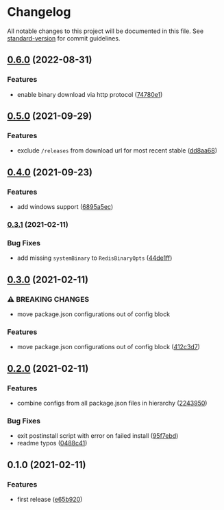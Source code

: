 # Changelog

All notable changes to this project will be documented in this file. See [standard-version](https://github.com/conventional-changelog/standard-version) for commit guidelines.

## [0.6.0](https://github.com/mhassan1/redis-memory-server/compare/v0.5.0...v0.6.0) (2022-08-31)


### Features

* enable binary download via http protocol ([74780e1](https://github.com/mhassan1/redis-memory-server/commit/74780e158037fe8ffeac0079d849fe08f7339800))

## [0.5.0](https://github.com/mhassan1/redis-memory-server/compare/v0.4.0...v0.5.0) (2021-09-29)


### Features

* exclude `/releases` from download url for most recent stable ([dd8aa68](https://github.com/mhassan1/redis-memory-server/commit/dd8aa68f1627ccc29bc2785bbd9cb1e418b97912))

## [0.4.0](https://github.com/mhassan1/redis-memory-server/compare/v0.3.1...v0.4.0) (2021-09-23)


### Features

* add windows support ([6895a5ec](https://github.com/mhassan1/redis-memory-server/commit/6895a5ecda37c1ca2c1183541a221ef1cc1a8a0d))

### [0.3.1](https://github.com/mhassan1/redis-memory-server/compare/v0.3.0...v0.3.1) (2021-02-11)


### Bug Fixes

* add missing `systemBinary` to `RedisBinaryOpts` ([44de1ff](https://github.com/mhassan1/redis-memory-server/commit/44de1ff65420300c682c6b0f20c94d8d35c8d811))

## [0.3.0](https://github.com/mhassan1/redis-memory-server/compare/v0.2.0...v0.3.0) (2021-02-11)


### ⚠ BREAKING CHANGES

* move package.json configurations out of config block

### Features

* move package.json configurations out of config block ([412c3d7](https://github.com/mhassan1/redis-memory-server/commit/412c3d7c08afa26e22395926ac866566f7926073))

## [0.2.0](https://github.com/mhassan1/redis-memory-server/compare/v0.1.0...v0.2.0) (2021-02-11)


### Features

* combine configs from all package.json files in hierarchy ([2243950](https://github.com/mhassan1/redis-memory-server/commit/2243950aaa897f5cbb31fcd70f3741135bc7d772))


### Bug Fixes

* exit postinstall script with error on failed install ([95f7ebd](https://github.com/mhassan1/redis-memory-server/commit/95f7ebdab66fd4000cce79f88b5755abb23d3acf))
* readme typos ([0488c41](https://github.com/mhassan1/redis-memory-server/commit/0488c41c81ba79dd0049adc195304767fe07226d))

## 0.1.0 (2021-02-11)


### Features

* first release ([e65b920](https://github.com/mhassan1/redis-memory-server/commit/e65b92045020abdb3c9cdf6368c3f0e0972e2102))
